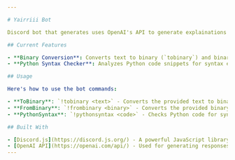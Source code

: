 ```yaml
---

# Yairriii Bot

Discord bot that generates uses OpenAI's API to generate explainations for Python syntax/concepts. Current features are the following.

## Current Features

- **Binary Conversion**: Converts text to binary (`tobinary`) and binary to text (`frombinary`).
- **Python Syntax Checker**: Analyzes Python code snippets for syntax errors and improvement suggestions (`pythonsyntax`).

## Usage

Here's how to use the bot commands:

- **ToBinary**: `!tobinary <text>` - Converts the provided text to binary.
- **FromBinary**: `!frombinary <binary>` - Converts the provided binary code to text.
- **PythonSyntax**: `!pythonsyntax <code>` - Checks Python code for syntax errors and provides suggestions.

## Built With

- [Discord.js](https://discord.js.org/) - A powerful JavaScript library for interacting with the Discord API.
- [OpenAI API](https://openai.com/api/) - Used for generating responses and checking Python syntax.
---
```


